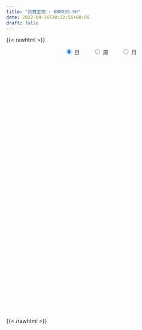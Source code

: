 ```yaml
---
title: "凯赛生物 - 688065.SH"
date: 2022-09-16T20:22:55+08:00
draft: false
---
```

{{< rawhtml >}}
    <div style="text-align: center">
        <label style="padding: 1rem;"><input style="margin-right: .5rem" type="radio" name="period" value="D" checked onclick="period_change(this)">日</label>
        <label style="padding: 1rem;"><input style="margin-right: .5rem" type="radio" name="period" value="W" onclick="period_change(this)">周</label>
        <label style="padding: 1rem;"><input style="margin-right: .5rem" type="radio" name="period" value="M" onclick="period_change(this)">月</label>
    </div>
    <div id="chart" style="height: 700px;"></div> 
    <script type="text/javascript">
        const D_v = [27863.45,26858.59,18685.13,12345.81,12963.32,33681.55,12717.16,14064.29,12553.64,29167.91,14497.85,13218.81,10108.51,12125.43,9809.88,25528.21,13294.7,7615.3,14607.15,8852.61,9513.19,5727.3,8588.76,7115.26,7009.27,8942.28,19563.42,8514.98,8249.59,10070.02,7805.94,6816.49,10303.07,9283.01,8970.79,13294.05,7996.06,5747.49,12664.61,10237.17,12843.5,12616.79,8337.66,7318.01,8531.57,7227.28,11457.72,25510.55,27954.61,18925.77,17264.86,10278.25,16100.14,7303.17,8577.66,6132.45,10985.33,5955.37,7151.25,6455.04,5433.35,5070.38,4342.84,7468.12,5813.19,4799.21,6063.82,6166.38,7860.85,4098.81,6532.72,4316.6,7176.11,4504.81,6085.9,5231.25,4008.68,5966.34,6607.42,9538.72,5130.5,7147.82,3822.35,3406.87,5909.23,11888.02,5754.52,8137.97,7997.79,4384.93,5735.52,4432.58,6755.08,7659.01,7476.81,5686.45,4797.56,4598.24,5875.26,6831.11,7622.0,3678.38,5592.5,5542.45,8083.95,4237.97,3591.02,4834.11,8403.7,5137.67,3396.05,4504.69,5098.67,15321.19,12582.96,33230.38,13554.21,13087.14,10782.37,10557.63,8282.38,12086.76,7240.82,5914.77,5944.92,7292.95,7733.26,6970.55,5791.75,7185.87,4315.77,4481.19,3920.48,3618.55,4246.96,4259.3,3333.57,3237.3,3169.48,2666.7,2734.74,3895.78,2208.6,2344.66,6746.47,3056.01,5694.88,11321.23,5041.18,5389.15,3444.0,2388.78,2511.25,4851.14,7927.35,6679.48,6342.29,4654.4,3886.85,6091.45,7395.41,6140.1,3626.37,4778.8,4131.66,4704.78,2313.89,3119.64,3194.57,2433.31,3739.3,2929.41,9522.52,5503.96,3303.63,3884.74,10952.96,28536.68,13063.82,18267.03,11830.39,18059.2,10564.48,12213.07,8720.74,8886.96,12711.66,8268.67,6039.2,6873.33,21390.09,10260.67,5147.36,5636.98,9487.49,6080.87,11449.53,25433.92,28802.19,12958.5,18070.68,13887.23,8674.3,9203.71,12144.61,27075.05,12822.83,12430.21,29143.5,24919.44,14529.3,13482.49,9319.85,12414.65,11616.36,6079.8,5588.63,8082.06,7473.23,15539.72,13165.07,11970.12,10435.94,12914.59,7186.61,10018.54,16226.24,19240.6,8699.9,9245.18,8625.2,11058.77,11068.33,26256.08,15558.01,9957.05,8873.71,12607.02,13934.26,10601.64,25205.69,13906.94,6860.83,5003.18,8978.45,8881.08,11583.78,7071.08,6030.96,11624.15,24251.3,7821.67,12914.47,8730.98,11537.47,9818.68,9711.8,12517.8,15465.93,14348.37,9348.65,6080.59,7973.12,9003.9,7018.56,12979.41,5772.77,4812.42,6060.9,5248.99,9517.53,4553.0,2684.13,9035.32,4443.41,8167.35,5762.42,3240.74,4942.54,5990.96,5890.17,14443.3,15424.2,9152.24,11013.18,7347.06,10155.98,4293.49,5834.99,6886.59,4730.21,7611.5,4239.84,6920.81,13481.63,7439.1,10547.02,15392.67,10125.71,9689.96,6676.49,5794.24,19920.41,11194.28,18564.95,10200.74,10347.53,9282.78,10807.17,8663.43,9012.4,10844.12,22268.46,20839.62,20591.6,12517.93,15524.53,7373.03,7819.07,7284.18,6291.03,7832.98,5129.27,6871.68,10749.52,8717.0,11388.35,15764.26,9138.37,10097.27,8314.51,10767.93,14951.6,10617.21,9592.16,7681.79,7816.36,13273.31,11974.43,7932.68,12982.12,11096.49,8477.34,5814.6,5886.72,7069.0,6579.43,6717.73,10525.1,6293.02,5151.74,7615.2,8482.46,7530.04,9564.17,6076.28,5515.35,4556.16,7614.45,6398.09,8356.31,7505.7,7430.34,8967.0,12757.45,12327.9,9964.32,11641.84,15377.14,12682.47,11279.84,8279.25,8558.97,10749.79,14124.5,20519.69,11330.22,11054.63,5541.93,6790.29,5240.43,7161.93,6516.45,3470.33,11562.93,8580.72,7332.53,9649.12,10045.77,8883.9,7997.75,24769.69,16740.82,9934.71,7255.73,18983.04,10127.59,6934.81,8181.89,7629.98,11241.42,14495.09,11343.17,13666.47,13983.52,9898.37,8857.81,13801.35,22810.99,19718.84,9264.22,8124.95,6705.16,6826.07,8271.46,6227.91,11483.45,7009.72,15522.57,21028.09,9806.44,11265.07,15084.59,17809.58,18870.89,24043.1,41570.79,23805.48,30030.0,29310.38,40308.94,23363.91,20255.52,22703.11,18796.21,24096.42,15891.89,20110.29,12274.25,10681.58,11932.16,15708.56,9955.35,20992.94,25851.37,20087.02,25065.33,24894.69,13464.73,14292.5,8224.16,12744.77,8381.41,15846.2,11543.18,11076.83,14969.08,16639.64,22170.23,20334.5,11825.61,18077.61,16641.97,23134.05,14719.04,7848.84,16921.85,22631.75,17467.36,14236.58,17179.19,10558.39,8991.98,16723.26,10767.87,26109.48,9281.88,12303.76,14272.83,16829.19,11393.33,6227.71,8082.23,14739.2,8121.53,6268.05,4776.93,13241.82,7236.47,7725.22,4852.76,14119.07,9078.55,13830.56,22723.26,16087.77,14629.09,38136.51,34734.63,24370.93]
const D_histogram = [0.0,-0.2393162393,-0.2288054155,-0.1874581272,-0.2676458856,0.0249750773,0.1880624587,0.1907833282,0.0145545586,-0.6660444527,-1.15204972,-1.184212365,-1.1240885729,-0.9939476604,-0.8608542356,-0.4380020726,-0.145711607,0.0044445319,-0.1357354558,-0.1668842406,-0.3172196073,-0.4328230699,-0.5202488085,-0.5293613508,-0.5215278446,-0.3012692203,0.1459346538,0.4531460947,0.5189058469,0.4025331901,0.3099272008,0.254872993,0.1663102125,0.1018517652,-0.0094456925,-0.2099772029,-0.3450435568,-0.3590968332,-0.4725212355,-0.5595200587,-0.6841085633,-0.7724748872,-0.5828560259,-0.4707584224,-0.2391071604,-0.1572715469,0.096679734,0.5438942614,0.9663055166,1.1324827793,1.40118105,1.4928583199,1.2496701522,1.0483638361,0.9172095214,0.7639723351,0.7410318856,0.6320702419,0.4670817474,0.2898773432,0.0964141328,-0.0060586091,-0.0607927517,-0.1540732353,-0.272654504,-0.3600510255,-0.3586817886,-0.4158019583,-0.5617996686,-0.6122568128,-0.5643289388,-0.4916993715,-0.2722568472,-0.1841906373,-0.1660727322,-0.2364025145,-0.2054197647,-0.2384512307,-0.3035869346,-0.5085447634,-0.591402329,-0.682021265,-0.67036811,-0.6473026005,-0.5013078753,-0.02886537,0.245687283,0.2708493771,0.1690325965,0.1387225119,0.1391879278,0.205826267,0.1255450526,0.2072650818,0.3493919857,0.4241310371,0.4874859549,0.4735410759,0.4458976147,0.3418160723,0.1670600845,0.0614479261,-0.0803074009,-0.2390170103,-0.4601154281,-0.5404766225,-0.5610052914,-0.5780533698,-0.7349366125,-0.7142960239,-0.6724620084,-0.5114291961,-0.3627329226,-0.1164180269,0.1975807355,0.9633937682,1.4263277827,1.6840297971,1.6068486748,1.2805859674,1.0625535061,0.7222544026,0.5761462925,0.4023843099,0.2724498518,0.1965977,0.0011800463,-0.2512794012,-0.3406132569,-0.2182210051,-0.2051669213,-0.1861939161,-0.2074772796,-0.223047838,-0.2120151097,-0.1090982419,-0.0781810352,-0.0785181226,-0.0988863434,-0.078824265,-0.0521622351,-0.0513602115,-0.0188284741,-0.0012568056,0.0966409929,0.1335961027,0.0982029436,0.3030834387,0.40845378,0.3084286481,0.1901434461,0.124892767,0.092189932,0.1662691653,0.3145021929,0.3258655488,0.2647813095,0.220237395,0.1808737926,0.1859753182,0.1091272137,0.0548938805,-0.0341393732,-0.1549175247,-0.2952900509,-0.393963648,-0.4617069617,-0.4818476974,-0.4163911827,-0.368051169,-0.275336926,-0.2011621192,0.0864298878,0.1983151918,0.2633149789,0.2266353876,0.4090672863,0.9200021109,1.0954994462,1.3860116015,1.4053927809,1.6360738389,1.6215257879,1.5071374506,1.2855074395,1.0583173658,1.0183820774,0.8658432461,0.6391769517,0.3956197068,-0.1255416736,-0.3891278605,-0.6514267804,-0.7528178933,-0.5867800365,-0.4474752259,-0.173579243,0.4164114273,0.9939572933,1.107412371,1.1295583982,0.9694846967,0.8283780267,0.6976485853,0.6354840816,0.9671877429,1.0066916855,1.060349007,1.3263315975,1.2266059665,1.0124126947,0.6990181269,0.3038200276,-0.0026492626,-0.3969775487,-0.6180287882,-0.8444739989,-0.727376482,-0.8397755264,-1.4175115528,-1.8060332883,-2.2352707772,-2.5488366972,-2.4830281801,-2.2212597713,-2.0412473588,-1.3275869398,-0.3336151837,0.2550184126,0.3807424135,0.5349734613,0.7003205211,0.7360119695,1.4865245951,1.9831056168,2.1489386951,1.7926548868,1.8014530818,1.7683908536,1.2983609309,1.644436333,1.7449614075,1.6102195231,1.3148176504,1.1545677518,0.7050824635,0.3611090773,-0.189255074,-0.3770205467,-0.3414919728,0.7480541456,1.3602605714,2.1524569143,2.5279336092,2.0902779946,1.2664444108,0.6110046423,-0.2288398914,-1.2967096017,-1.9763154047,-2.2582008125,-2.6429359665,-2.6000741647,-2.5050564301,-2.3734289404,-1.5655765405,-0.9036231225,-0.3810737514,-0.1855754907,-0.4308064376,-0.8656884702,-1.1074903282,-1.2717856766,-0.788229472,-0.5469396748,-0.2129911599,-0.2253598584,-0.1543266053,-0.0146070878,0.1953341524,0.2808468823,-0.5795674078,-0.4446103803,-0.7595047235,-0.9705291006,-1.271654149,-1.1364034807,-1.1622719916,-1.2621474005,-1.0461085419,-1.1170813338,-1.283185176,-1.3268900788,-1.545109372,-1.731390897,-1.7594986279,-1.8878370829,-1.5733808427,-0.8953703497,-0.2769870965,0.1165224959,0.3047956215,0.9901283348,1.47083109,2.1693338841,2.6692272481,2.6102958419,2.1982437855,1.881395774,1.5427294624,1.4541521838,1.3366691712,0.8474399782,1.4297427095,2.3569538709,2.8260613461,2.9419060361,2.7929220086,2.1832788661,1.5295041151,1.0192532908,0.5819041087,0.2080194934,-0.3124541076,-0.3696767095,-0.3937145334,0.143187582,0.0248795484,0.029177587,-0.4943223517,-1.1381861031,-1.8422048315,-2.531335772,-2.9707675921,-3.0968889676,-3.2771686272,-3.217288577,-2.9726929311,-2.9297980671,-2.9259334,-2.8494448197,-2.204838214,-1.7498353844,-1.5011830234,-1.2715031985,-1.2249540405,-0.9558786376,-0.8738759145,-1.16415165,-1.1114896817,-1.1236296898,-1.3946362359,-1.5686410981,-1.5906545848,-1.050583529,-0.5051285451,-0.2581573352,-0.0166225204,-0.0017171914,0.3043238323,0.1908983002,0.3165715399,0.2752820586,0.00515982,-0.3348914364,-0.8310097231,-1.2106988431,-1.5713302547,-2.1955588801,-2.6135115317,-2.7843250031,-2.5577451767,-2.4321122083,-2.4850270052,-2.184479849,-1.2053824198,-0.6096297959,-0.1614612221,0.2221329248,0.7207748992,0.9452940525,1.091287826,1.1211251914,1.1716796012,1.6893855918,1.5614165088,1.5800940972,1.5514512435,1.4560145729,1.3561351198,1.0526757855,0.5502476115,0.0113731001,-0.2917407324,-0.5351906433,-0.638555957,-0.5432221884,-0.4470843327,-0.4852894113,-0.4673812152,-0.7160333764,-1.0373215835,-0.6140125536,-0.2700148741,0.3776351059,0.6862099818,0.8015333801,1.1573624698,1.8953628043,2.3161613651,2.4093359577,2.3805984299,2.261318524,2.16935022,1.8850551041,1.6918457074,1.4771218792,1.3569964727,0.9573051491,0.4471066301,0.0056898334,-0.238662872,-0.4023058333,-0.35015102,-0.012788279,0.5609861438,1.4723911411,1.6699812142,1.5100244904,1.3115118944,1.3381193279,1.4898958048,1.2977879106,1.1493324189,1.1182776214,1.2492311968,1.0757087361,1.0791991481,0.7583113524,0.5006442993,0.4730203281,0.4514685586,0.433185342,0.3907566684,0.6223453216,1.017229429,1.4939977209,1.2527682518,1.1252393531,0.818463918,0.3867530381,-0.048546788,-0.3546762834,-0.875056501,-1.2222062846,-1.5214813774,-1.6024764735,-1.4704747314,-2.87481814,-3.7305124315,-4.0709019063,-3.9175963738,-3.4150311351,-3.0088705691,-2.6871410172,-2.3269639839,-2.0296565812,-1.6104063,-1.2651345,-0.7631907894,-0.1767724101,0.2841979546,0.5370663924,0.6092828181,0.6786056508,0.4786435401,0.3700936814,0.4462160106,0.3937635752,0.4112703014,0.2856997501,0.2691119261,0.1609062286,-0.0421760282,-0.1835784806,-0.2593449649,-0.2192097616,-0.3020396544,-0.3311904,-0.2918661075,-0.2039992671,-0.1664292641,-0.1070913091,-0.0567596102,-0.1460463499,-0.1487129852,-0.0206660609,0.5119434064,0.9435676614,0.9654782779]
const D_fast = [0.0,-0.2991452991,-0.3458358293,-0.3513530727,-0.4984523026,-0.1995875703,0.0105154258,0.0609321273,-0.1116580026,-0.9587681271,-1.7327858244,-2.0610015607,-2.2818999118,-2.4002459144,-2.4823660485,-2.1690144037,-1.9131518398,-1.7618845679,-1.9359984196,-2.0088682644,-2.238508533,-2.4623177631,-2.6798057038,-2.8212585838,-2.9438070387,-2.7988657195,-2.315178182,-1.8946802174,-1.6991940034,-1.7149333628,-1.7300575519,-1.7213935114,-1.7683787389,-1.8073742448,-1.9210331256,-2.1740589367,-2.3953861798,-2.4992136645,-2.7307683757,-2.9576472135,-3.253262859,-3.5347479047,-3.4908430499,-3.496435052,-3.3245605801,-3.2820428533,-3.0039216389,-2.4207335462,-1.7567459118,-1.3074479542,-0.6884544211,-0.2235625712,-0.1543332008,-0.0935485579,0.0045995077,0.0423554052,0.2046729271,0.2537288439,0.2055107862,0.1007757178,-0.0685839593,-0.1725713536,-0.242503684,-0.3743024765,-0.5610473711,-0.738456649,-0.8267578593,-0.9878285186,-1.274276146,-1.4777974935,-1.5709518541,-1.6212471297,-1.4698688172,-1.4278502667,-1.4512505446,-1.5806809555,-1.6010531469,-1.6936974206,-1.8347298581,-2.1668238778,-2.3975320256,-2.6586562779,-2.8145951504,-2.953355291,-2.9326875346,-2.4674613718,-2.1314868981,-2.0386124597,-2.0981710911,-2.0938005477,-2.05853815,-1.940443244,-1.9893381952,-1.8558018955,-1.6263269953,-1.4455551846,-1.2603287781,-1.155888388,-1.0720574456,-1.0906849699,-1.2236759366,-1.3139261135,-1.4757582907,-1.6942221527,-2.0303494274,-2.2458297774,-2.4066097693,-2.56817119,-2.9087885859,-3.0667220033,-3.1930034899,-3.1598279766,-3.1018149337,-2.8846045447,-2.5212105984,-1.5145491237,-0.6950331635,-0.0163236999,0.3082073465,0.302091131,0.3496970462,0.1899615433,0.1878900063,0.1147241013,0.0529021061,0.0261993793,-0.1689232628,-0.4842025606,-0.6586897305,-0.59085273,-0.6290903765,-0.6566658503,-0.7298185337,-0.8011510517,-0.8431221008,-0.7674797934,-0.7561078455,-0.7760744636,-0.8211642702,-0.8208082581,-0.8071867869,-0.8192248162,-0.7914001974,-0.7741427303,-0.6520846836,-0.581730548,-0.5925729712,-0.3119216165,-0.1044378301,-0.1273558,-0.1981051405,-0.2321326279,-0.2417879798,-0.1261414552,0.1007171206,0.1935468637,0.1986579518,0.209173386,0.2150282318,0.266623587,0.2170572859,0.1765474228,0.0789793259,-0.0805282068,-0.2947232457,-0.4918877549,-0.6750578091,-0.815660469,-0.85430175,-0.8979745285,-0.8740945171,-0.8502102401,-0.5410107611,-0.3795466592,-0.2487181274,-0.2287388717,0.0559598485,0.7968952009,1.2462673977,1.8832824534,2.254011828,2.8937113457,3.2845447417,3.5469407671,3.6466876159,3.6840768836,3.8987371146,3.9626590948,3.8957870383,3.7511347202,3.1985879214,2.8377197694,2.4125641543,2.1229685681,2.1423114158,2.1697474199,2.4002485921,3.0943421191,3.9203773085,4.310685479,4.6152211056,4.6975185783,4.763506415,4.8071891199,4.9038956367,5.4773962337,5.7685730976,6.0873176709,6.6848831607,6.8918090213,6.9307189233,6.7920788872,6.4728357947,6.165704189,5.6721315157,5.2965730791,4.8590093687,4.7942627651,4.4719198391,3.5398059245,2.699775867,1.7117206838,0.7609455895,0.2059970615,-0.0875494724,-0.4178488997,-0.0360852156,0.8744827445,1.5268709441,1.7477805483,2.0357549614,2.3761821515,2.5958765922,3.7180203667,4.7103777926,5.4134455446,5.5053254581,5.9644869235,6.3735224087,6.2280827187,6.9852672041,7.5220326304,7.7898456268,7.8231481667,7.951540206,7.6783255336,7.4246294167,6.826951497,6.5449308875,6.4950864683,7.7716461231,8.7239176918,10.0542282633,11.0616883605,11.1466022445,10.6393797633,10.1366911555,9.2396366489,7.8475895381,6.673904884,5.827469273,4.7820001274,4.174843388,3.6435970151,3.1818672697,3.5983255345,4.0343731718,4.4616541051,4.6107584931,4.2578259369,3.6065217867,3.0878473467,2.6056055791,2.8921044157,2.9966592942,3.2773600191,3.2086513561,3.2411029579,3.3771707033,3.6359454817,3.7916699321,2.7863637901,2.8101682226,2.3053976984,1.8517410462,1.2327024606,1.0838522586,0.7674157499,0.3520034909,0.306515214,-0.0437279113,-0.5306280476,-0.90605547,-1.5105521062,-2.1296813555,-2.5976637434,-3.1979614691,-3.2768504396,-2.8226825341,-2.273546055,-1.8509058385,-1.5864338075,-0.6535690105,0.1948415172,1.4356777823,2.6028779583,3.1965205126,3.3340294026,3.4875303346,3.5345463886,3.8095071558,4.0261914361,3.7488222376,4.6885606463,6.2050102754,7.3806330871,8.2319542861,8.7812007608,8.7173773348,8.4459786126,8.190541111,7.8986679561,7.5767882142,6.9782010863,6.828559307,6.7060928497,7.2787918606,7.166703714,7.1782961495,6.5312156229,5.6028053456,4.4382354094,3.1162705259,1.9341468077,1.0338031903,0.0342313739,-0.7102107201,-1.208788307,-1.8983429598,-2.6259616427,-3.2618342673,-3.1684372151,-3.1508932316,-3.2775366265,-3.3657326011,-3.6254219533,-3.5953162098,-3.7317824654,-4.3130961133,-4.5383065655,-4.831353996,-5.4510196011,-6.0171847379,-6.4368618708,-6.1594366972,-5.7402638496,-5.5578319735,-5.3204527888,-5.3059767577,-4.9238547759,-4.9895557329,-4.7847396083,-4.7572085749,-5.0260408584,-5.4498149739,-6.1536856915,-6.8360495222,-7.5895134975,-8.7626318429,-9.8339623774,-10.7008570996,-11.1137135674,-11.596108651,-12.2702801992,-12.5158530053,-11.838101181,-11.3947560061,-10.9869527379,-10.5478253598,-9.8689896606,-9.4081469942,-8.9893312641,-8.6792126008,-8.3357382908,-7.3956859022,-7.1333008581,-6.7195997453,-6.3603797881,-6.0918128155,-5.8526584887,-5.8929488766,-6.2578151477,-6.7938463841,-7.1698953997,-7.5471429715,-7.8101472744,-7.8506190529,-7.8662522804,-8.0257797118,-8.1247168195,-8.5523773248,-9.1329959277,-8.8631900363,-8.5866960753,-7.8446373188,-7.3645099474,-7.0488032041,-6.4036334969,-5.1917924614,-4.1919535594,-3.4964449773,-2.9300328976,-2.4839831725,-2.0336139216,-1.8466452615,-1.6168932313,-1.4623365897,-1.243212878,-1.4035779144,-1.8019997758,-2.2419941142,-2.5460125375,-2.8102319571,-2.8456148989,-2.5114492276,-1.7974282689,-0.5179254862,0.0971598903,0.3147092892,0.4440746668,0.8052119322,1.3294623603,1.4618014437,1.6006790568,1.8491936646,2.2924550393,2.3878597625,2.6611499615,2.5298400039,2.3973340257,2.4879651365,2.5792805066,2.6692936256,2.7245541191,3.1117291027,3.7609205673,4.6111882895,4.6831508834,4.8369318229,4.7347723673,4.3997497469,3.9523132238,3.5575146576,2.8183703148,2.16566896,1.4860235229,1.0044093084,0.7687923676,-1.354255576,-3.1425779753,-4.5006929267,-5.3267864877,-5.6779790328,-6.024036109,-6.3740918114,-6.5956557741,-6.8057625167,-6.7891138106,-6.7601256355,-6.4489796222,-5.9067543455,-5.3747344922,-4.9875994562,-4.763062326,-4.5240880807,-4.6043893063,-4.6204157446,-4.4327394128,-4.3867509544,-4.2664266528,-4.3205722666,-4.2698821091,-4.3378612495,-4.5514875133,-4.7387845859,-4.8793873113,-4.8940545485,-5.0523943549,-5.1643427005,-5.1979849349,-5.1611179112,-5.1651552242,-5.1325900965,-5.0964483002,-5.2222466273,-5.2620915089,-5.1392110998,-4.478615781,-3.8110996106,-3.5478194246]
const D_slow = [0.0,-0.0598290598,-0.1170304137,-0.1638949455,-0.2308064169,-0.2245626476,-0.1775470329,-0.1298512009,-0.1262125612,-0.2927236744,-0.5807361044,-0.8767891957,-1.1578113389,-1.406298254,-1.6215118129,-1.731012331,-1.7674402328,-1.7663290998,-1.8002629638,-1.8419840239,-1.9212889257,-2.0294946932,-2.1595568953,-2.291897233,-2.4222791942,-2.4975964992,-2.4611128358,-2.3478263121,-2.2180998504,-2.1174665529,-2.0399847527,-1.9762665044,-1.9346889513,-1.90922601,-1.9115874331,-1.9640817338,-2.050342623,-2.1401168313,-2.2582471402,-2.3981271549,-2.5691542957,-2.7622730175,-2.907987024,-3.0256766296,-3.0854534197,-3.1247713064,-3.1006013729,-2.9646278076,-2.7230514284,-2.4399307336,-2.0896354711,-1.7164208911,-1.404003353,-1.141912394,-0.9126100137,-0.7216169299,-0.5363589585,-0.378341398,-0.2615709612,-0.1891016254,-0.1649980922,-0.1665127444,-0.1817109324,-0.2202292412,-0.2883928672,-0.3784056235,-0.4680760707,-0.5720265603,-0.7124764774,-0.8655406806,-1.0066229153,-1.1295477582,-1.19761197,-1.2436596293,-1.2851778124,-1.344278441,-1.3956333822,-1.4552461899,-1.5311429235,-1.6582791144,-1.8061296966,-1.9766350129,-2.1442270404,-2.3060526905,-2.4313796593,-2.4385960018,-2.3771741811,-2.3094618368,-2.2672036877,-2.2325230597,-2.1977260777,-2.146269511,-2.1148832478,-2.0630669774,-1.975718981,-1.8696862217,-1.747814733,-1.629429464,-1.5179550603,-1.4325010422,-1.3907360211,-1.3753740396,-1.3954508898,-1.4552051424,-1.5702339994,-1.705353155,-1.8456044779,-1.9901178203,-2.1738519734,-2.3524259794,-2.5205414815,-2.6483987805,-2.7390820112,-2.7681865179,-2.718791334,-2.4779428919,-2.1213609462,-1.700353497,-1.2986413283,-0.9784948364,-0.7128564599,-0.5322928593,-0.3882562861,-0.2876602087,-0.2195477457,-0.1703983207,-0.1701033091,-0.2329231594,-0.3180764736,-0.3726317249,-0.4239234552,-0.4704719342,-0.5223412541,-0.5781032137,-0.6311069911,-0.6583815515,-0.6779268103,-0.697556341,-0.7222779268,-0.7419839931,-0.7550245518,-0.7678646047,-0.7725717232,-0.7728859247,-0.7487256764,-0.7153266508,-0.6907759149,-0.6150050552,-0.5128916102,-0.4357844481,-0.3882485866,-0.3570253949,-0.3339779119,-0.2924106205,-0.2137850723,-0.1323186851,-0.0661233577,-0.011064009,0.0341544392,0.0806482687,0.1079300722,0.1216535423,0.113118699,0.0743893178,0.0005668051,-0.0979241069,-0.2133508473,-0.3338127717,-0.4379105673,-0.5299233596,-0.5987575911,-0.6490481209,-0.6274406489,-0.577861851,-0.5120331063,-0.4553742594,-0.3531074378,-0.12310691,0.1507679515,0.4972708519,0.8486190471,1.2576375068,1.6630189538,2.0398033165,2.3611801764,2.6257595178,2.8803550372,3.0968158487,3.2566100866,3.3555150133,3.3241295949,3.2268476298,3.0639909347,2.8757864614,2.7290914523,2.6172226458,2.5738278351,2.6779306919,2.9264200152,3.2032731079,3.4856627075,3.7280338817,3.9351283883,4.1095405346,4.2684115551,4.5102084908,4.7618814122,5.0269686639,5.3585515633,5.6652030549,5.9183062286,6.0930607603,6.1690157672,6.1683534515,6.0691090644,5.9146018673,5.7034833676,5.5216392471,5.3116953655,4.9573174773,4.5058091552,3.946991461,3.3097822867,2.6890252416,2.1337102988,1.6233984591,1.2915017242,1.2080979282,1.2718525314,1.3670381348,1.5007815001,1.6758616304,1.8598646228,2.2314957715,2.7272721758,3.2645068495,3.7126705712,4.1630338417,4.6051315551,4.9297217878,5.3408308711,5.7770712229,6.1796261037,6.5083305163,6.7969724543,6.9732430701,7.0635203394,7.0162065709,6.9219514343,6.8365784411,7.0235919775,7.3636571203,7.9017713489,8.5337547512,9.0563242499,9.3729353526,9.5256865131,9.4684765403,9.1442991399,8.6502202887,8.0856700856,7.4249360939,6.7749175527,6.1486534452,5.5552962101,5.163902075,4.9379962944,4.8427278565,4.7963339838,4.6886323744,4.4722102569,4.1953376748,3.8773912557,3.6803338877,3.543598969,3.490351179,3.4340112144,3.3954295631,3.3917777912,3.4406113293,3.5108230498,3.3659311979,3.2547786028,3.0649024219,2.8222701468,2.5043566096,2.2202557394,1.9296877415,1.6141508914,1.3526237559,1.0733534225,0.7525571284,0.4208346088,0.0345572658,-0.3982904585,-0.8381651155,-1.3101243862,-1.7034695969,-1.9273121843,-1.9965589585,-1.9674283345,-1.8912294291,-1.6436973454,-1.2759895729,-0.7336561018,-0.0663492898,0.5862246707,1.135785617,1.6061345605,1.9918169262,2.3553549721,2.6895222649,2.9013822594,3.2588179368,3.8480564045,4.554571741,5.2900482501,5.9882787522,6.5340984687,6.9164744975,7.1712878202,7.3167638474,7.3687687207,7.2906551938,7.1982360165,7.0998073831,7.1356042786,7.1418241657,7.1491185625,7.0255379745,6.7409914488,6.2804402409,5.6476062979,4.9049143998,4.1306921579,3.3114000011,2.5070778569,1.7639046241,1.0314551073,0.2999717573,-0.4123894476,-0.9635990011,-1.4010578472,-1.7763536031,-2.0942294027,-2.4004679128,-2.6394375722,-2.8579065509,-3.1489444634,-3.4268168838,-3.7077243062,-4.0563833652,-4.4485436397,-4.8462072859,-5.1088531682,-5.2351353045,-5.2996746383,-5.3038302684,-5.3042595662,-5.2281786082,-5.1804540331,-5.1013111481,-5.0324906335,-5.0312006785,-5.1149235376,-5.3226759684,-5.6253506791,-6.0181832428,-6.5670729628,-7.2204508457,-7.9165320965,-8.5559683907,-9.1639964428,-9.785253194,-10.3313731563,-10.6327187613,-10.7851262102,-10.8254915157,-10.7699582846,-10.5897645598,-10.3534410466,-10.0806190901,-9.8003377923,-9.507417892,-9.085071494,-8.6947173668,-8.2996938425,-7.9118310317,-7.5478273884,-7.2087936085,-6.9456246621,-6.8080627592,-6.8052194842,-6.8781546673,-7.0119523281,-7.1715913174,-7.3073968645,-7.4191679477,-7.5404903005,-7.6573356043,-7.8363439484,-8.0956743443,-8.2491774827,-8.3166812012,-8.2222724247,-8.0507199293,-7.8503365842,-7.5609959668,-7.0871552657,-6.5081149244,-5.905780935,-5.3106313275,-4.7453016965,-4.2029641415,-3.7317003655,-3.3087389387,-2.9394584689,-2.6002093507,-2.3608830634,-2.2491064059,-2.2476839476,-2.3073496655,-2.4079261239,-2.4954638789,-2.4986609486,-2.3584144127,-1.9903166274,-1.5728213238,-1.1953152012,-0.8674372276,-0.5329073957,-0.1604334445,0.1640135332,0.4513466379,0.7309160432,1.0432238424,1.3121510265,1.5819508135,1.7715286516,1.8966897264,2.0149448084,2.1278119481,2.2361082836,2.3337974507,2.4893837811,2.7436911383,3.1171905685,3.4303826315,3.7116924698,3.9163084493,4.0129967088,4.0008600118,3.912190941,3.6934268157,3.3878752446,3.0075049002,2.6068857819,2.239267099,1.520562564,0.5879344562,-0.4297910204,-1.4091901139,-2.2629478976,-3.0151655399,-3.6869507942,-4.2686917902,-4.7761059355,-5.1787075105,-5.4949911355,-5.6857888329,-5.7299819354,-5.6589324467,-5.5246658486,-5.3723451441,-5.2026937314,-5.0830328464,-4.990509426,-4.8789554234,-4.7805145296,-4.6776969543,-4.6062720167,-4.5389940352,-4.4987674781,-4.5093114851,-4.5552061053,-4.6200423465,-4.6748447869,-4.7503547005,-4.8331523005,-4.9061188274,-4.9571186441,-4.9987259602,-5.0254987874,-5.03968869,-5.0762002774,-5.1133785237,-5.118545039,-4.9905591874,-4.754667272,-4.5132977025]
const D_data = [['2020-08-27', 114.67, 111.65, 108.0, 115.39],['2020-08-28', 111.01, 107.9, 107.46, 111.6],['2020-08-31', 108.15, 110.21, 108.15, 112.81],['2020-09-01', 111.1, 110.55, 108.38, 111.2],['2020-09-02', 110.55, 108.71, 108.5, 111.41],['2020-09-03', 109.5, 113.83, 109.38, 118.58],['2020-09-04', 112.52, 113.5, 111.5, 113.83],['2020-09-07', 114.73, 112.07, 111.8, 116.0],['2020-09-08', 112.71, 109.42, 108.8, 113.17],['2020-09-09', 108.7, 100.48, 100.4, 108.7],['2020-09-10', 101.59, 98.96, 98.66, 102.95],['2020-09-11', 98.0, 102.2, 97.65, 103.01],['2020-09-14', 103.79, 102.36, 102.1, 104.86],['2020-09-15', 102.0, 102.72, 101.21, 104.41],['2020-09-16', 103.22, 102.51, 101.7, 103.8],['2020-09-17', 102.0, 106.89, 101.75, 108.09],['2020-09-18', 106.12, 106.71, 105.43, 108.2],['2020-09-21', 106.0, 105.82, 105.8, 106.67],['2020-09-22', 105.4, 101.9, 101.73, 105.4],['2020-09-23', 102.55, 102.42, 101.75, 103.3],['2020-09-24', 101.6, 99.97, 99.88, 101.9],['2020-09-25', 100.35, 99.1, 99.01, 100.75],['2020-09-28', 99.11, 98.22, 98.12, 101.89],['2020-09-29', 98.72, 98.2, 98.11, 99.38],['2020-09-30', 98.2, 97.65, 97.6, 98.85],['2020-10-09', 98.8, 100.25, 98.66, 100.43],['2020-10-12', 102.55, 104.49, 102.55, 105.56],['2020-10-13', 104.02, 104.68, 103.2, 105.24],['2020-10-14', 104.61, 102.73, 102.56, 104.61],['2020-10-15', 102.95, 100.37, 100.05, 103.28],['2020-10-16', 100.77, 100.09, 99.48, 101.1],['2020-10-19', 100.81, 100.1, 99.74, 101.48],['2020-10-20', 100.15, 99.18, 97.81, 100.15],['2020-10-21', 99.3, 98.9, 98.71, 100.98],['2020-10-22', 98.92, 97.6, 97.0, 98.92],['2020-10-23', 97.61, 95.27, 95.03, 98.2],['2020-10-26', 95.0, 94.67, 94.0, 95.82],['2020-10-27', 94.88, 95.2, 94.68, 95.55],['2020-10-28', 95.31, 92.96, 92.09, 95.55],['2020-10-29', 91.99, 92.0, 90.88, 92.64],['2020-10-30', 92.41, 90.1, 90.1, 92.65],['2020-11-02', 90.07, 89.01, 88.79, 90.47],['2020-11-03', 89.71, 91.82, 89.38, 92.42],['2020-11-04', 92.09, 90.82, 90.62, 92.5],['2020-11-05', 91.92, 92.53, 91.11, 92.88],['2020-11-06', 92.61, 90.9, 90.68, 92.87],['2020-11-09', 91.33, 93.5, 91.31, 94.1],['2020-11-10', 93.6, 97.65, 92.92, 99.8],['2020-11-11', 96.97, 99.9, 96.2, 102.88],['2020-11-12', 101.1, 98.76, 98.44, 102.88],['2020-11-13', 98.43, 101.92, 97.74, 102.82],['2020-11-16', 102.32, 101.57, 100.26, 103.28],['2020-11-17', 101.87, 97.84, 96.98, 102.35],['2020-11-18', 98.0, 97.9, 96.96, 98.56],['2020-11-19', 97.7, 98.52, 96.5, 99.59],['2020-11-20', 98.26, 98.03, 97.01, 98.37],['2020-11-23', 98.05, 99.7, 97.18, 101.0],['2020-11-24', 99.02, 98.75, 98.52, 100.01],['2020-11-25', 99.54, 97.7, 97.17, 99.63],['2020-11-26', 97.68, 96.89, 96.38, 98.39],['2020-11-27', 96.92, 95.81, 95.68, 97.49],['2020-11-30', 95.71, 96.16, 95.5, 96.74],['2020-12-01', 96.0, 96.28, 95.85, 96.5],['2020-12-02', 96.0, 95.28, 95.18, 96.35],['2020-12-03', 95.05, 94.18, 94.11, 95.34],['2020-12-04', 94.2, 93.71, 93.41, 94.21],['2020-12-07', 93.72, 94.24, 93.72, 95.47],['2020-12-08', 94.48, 92.97, 92.75, 94.77],['2020-12-09', 92.97, 90.82, 90.31, 93.03],['2020-12-10', 91.12, 90.9, 90.5, 91.7],['2020-12-11', 91.17, 91.52, 90.81, 92.23],['2020-12-14', 91.77, 91.58, 89.92, 91.8],['2020-12-15', 91.58, 93.74, 91.58, 94.14],['2020-12-16', 93.74, 92.57, 92.21, 93.88],['2020-12-17', 92.98, 91.66, 90.0, 92.99],['2020-12-18', 91.51, 90.06, 89.98, 92.18],['2020-12-21', 90.06, 90.85, 89.8, 91.0],['2020-12-22', 90.83, 89.66, 89.27, 90.85],['2020-12-23', 89.66, 88.56, 88.48, 90.12],['2020-12-24', 88.56, 85.52, 85.06, 88.92],['2020-12-25', 85.39, 85.58, 84.79, 87.29],['2020-12-28', 86.86, 84.23, 83.16, 86.86],['2020-12-29', 84.25, 84.46, 83.4, 84.58],['2020-12-30', 84.5, 83.85, 83.66, 84.5],['2020-12-31', 83.6, 85.05, 83.53, 86.25],['2021-01-04', 85.26, 90.26, 85.26, 91.49],['2021-01-05', 90.9, 89.55, 89.0, 90.9],['2021-01-06', 89.17, 87.11, 86.58, 89.9],['2021-01-07', 87.11, 85.16, 84.0, 87.8],['2021-01-08', 85.6, 85.5, 83.6, 86.45],['2021-01-11', 85.35, 85.6, 85.05, 87.77],['2021-01-12', 85.6, 86.44, 85.1, 87.38],['2021-01-13', 86.5, 84.39, 84.02, 86.6],['2021-01-14', 84.53, 86.26, 83.68, 87.67],['2021-01-15', 86.38, 87.56, 85.5, 88.5],['2021-01-18', 87.84, 87.34, 86.9, 88.9],['2021-01-19', 87.64, 87.68, 86.89, 88.69],['2021-01-20', 87.13, 86.99, 86.45, 87.99],['2021-01-21', 86.99, 86.85, 86.0, 87.65],['2021-01-22', 86.25, 85.64, 85.4, 86.94],['2021-01-25', 85.27, 84.0, 83.77, 85.27],['2021-01-26', 84.36, 84.0, 83.51, 84.85],['2021-01-27', 84.05, 82.67, 82.31, 84.05],['2021-01-28', 82.03, 81.31, 81.26, 82.81],['2021-01-29', 81.31, 79.0, 78.91, 82.12],['2021-02-01', 78.5, 79.31, 78.5, 79.99],['2021-02-02', 79.4, 79.09, 78.99, 80.5],['2021-02-03', 79.1, 78.3, 78.21, 79.62],['2021-02-04', 77.99, 75.25, 74.51, 78.41],['2021-02-05', 75.5, 76.2, 75.5, 77.59],['2021-02-08', 75.51, 75.73, 75.04, 76.73],['2021-02-09', 75.7, 76.93, 75.2, 77.75],['2021-02-10', 76.93, 76.88, 76.61, 77.86],['2021-02-18', 77.56, 78.59, 76.11, 79.86],['2021-02-19', 78.34, 80.6, 78.0, 81.44],['2021-02-22', 81.75, 89.29, 81.75, 90.35],['2021-02-23', 88.88, 89.46, 87.48, 89.76],['2021-02-24', 88.57, 89.82, 87.59, 91.46],['2021-02-25', 90.03, 87.22, 87.08, 91.36],['2021-02-26', 86.0, 84.0, 83.83, 86.95],['2021-03-01', 84.17, 84.7, 84.02, 86.41],['2021-03-02', 84.0, 82.28, 81.81, 85.58],['2021-03-03', 82.02, 83.85, 81.7, 84.57],['2021-03-04', 84.29, 82.98, 82.58, 84.29],['2021-03-05', 82.8, 82.94, 82.51, 83.6],['2021-03-08', 83.3, 83.22, 82.82, 85.36],['2021-03-09', 83.01, 81.04, 80.4, 83.5],['2021-03-10', 81.05, 78.98, 78.8, 82.0],['2021-03-11', 78.96, 79.82, 78.43, 80.98],['2021-03-12', 80.2, 82.29, 79.57, 83.33],['2021-03-15', 82.3, 81.06, 80.33, 82.3],['2021-03-16', 81.06, 81.0, 80.68, 81.69],['2021-03-17', 81.28, 80.26, 79.81, 81.28],['2021-03-18', 80.5, 79.98, 79.81, 80.77],['2021-03-19', 79.88, 80.04, 78.9, 80.99],['2021-03-22', 80.56, 81.28, 80.18, 81.99],['2021-03-23', 81.35, 80.57, 80.28, 81.47],['2021-03-24', 80.58, 80.1, 80.0, 80.98],['2021-03-25', 80.29, 79.62, 79.52, 80.29],['2021-03-26', 79.84, 79.95, 79.1, 80.17],['2021-03-29', 80.04, 80.0, 79.75, 80.31],['2021-03-30', 79.5, 79.6, 79.5, 80.88],['2021-03-31', 79.41, 79.95, 79.41, 80.17],['2021-04-01', 80.16, 79.78, 79.55, 80.16],['2021-04-02', 80.01, 81.03, 79.63, 81.45],['2021-04-06', 81.38, 80.62, 80.55, 81.62],['2021-04-07', 80.98, 79.71, 79.26, 80.98],['2021-04-08', 80.0, 83.25, 80.0, 84.18],['2021-04-09', 83.66, 83.05, 82.32, 83.66],['2021-04-12', 82.85, 80.71, 80.38, 83.46],['2021-04-13', 81.0, 80.03, 79.81, 81.45],['2021-04-14', 80.52, 80.27, 79.6, 80.52],['2021-04-15', 80.24, 80.45, 79.5, 80.45],['2021-04-16', 80.08, 81.96, 80.01, 82.5],['2021-04-19', 80.84, 83.65, 80.84, 83.75],['2021-04-20', 83.22, 82.6, 82.3, 84.5],['2021-04-21', 82.7, 81.78, 81.5, 83.29],['2021-04-22', 81.57, 81.89, 81.57, 82.59],['2021-04-23', 81.89, 81.89, 81.49, 82.2],['2021-04-26', 82.18, 82.51, 81.63, 83.18],['2021-04-27', 83.5, 81.42, 80.98, 83.5],['2021-04-28', 81.45, 81.43, 80.5, 81.57],['2021-04-29', 81.8, 80.63, 80.63, 81.8],['2021-04-30', 80.41, 79.6, 79.5, 80.63],['2021-05-06', 79.96, 78.47, 78.47, 80.46],['2021-05-07', 78.08, 78.06, 77.96, 79.5],['2021-05-10', 78.66, 77.63, 77.31, 78.68],['2021-05-11', 77.15, 77.57, 77.1, 77.99],['2021-05-12', 77.27, 78.35, 77.22, 78.66],['2021-05-13', 78.0, 78.06, 77.76, 78.5],['2021-05-14', 78.11, 78.66, 78.11, 78.88],['2021-05-17', 78.61, 78.6, 78.21, 78.8],['2021-05-18', 78.66, 82.12, 78.11, 82.98],['2021-05-19', 82.12, 81.03, 81.02, 82.95],['2021-05-20', 81.54, 81.03, 80.3, 81.54],['2021-05-21', 81.05, 79.96, 79.82, 81.5],['2021-05-24', 80.22, 83.3, 79.91, 83.88],['2021-05-25', 83.3, 89.8, 83.3, 91.0],['2021-05-26', 90.0, 88.27, 87.92, 90.59],['2021-05-27', 87.85, 92.02, 87.8, 93.47],['2021-05-28', 92.44, 90.68, 89.92, 93.29],['2021-05-31', 91.6, 95.38, 91.6, 95.62],['2021-06-01', 95.4, 94.41, 94.06, 95.5],['2021-06-02', 94.8, 94.33, 93.18, 95.15],['2021-06-03', 94.33, 93.51, 92.5, 94.84],['2021-06-04', 93.3, 93.52, 92.6, 94.37],['2021-06-07', 93.19, 96.37, 92.8, 96.5],['2021-06-08', 96.36, 95.62, 94.44, 97.77],['2021-06-09', 95.56, 94.72, 94.25, 96.51],['2021-06-10', 94.77, 94.12, 93.79, 95.65],['2021-06-11', 94.12, 89.15, 89.02, 94.58],['2021-06-15', 89.01, 90.51, 87.58, 91.88],['2021-06-16', 90.99, 89.13, 88.82, 90.99],['2021-06-17', 89.4, 90.02, 88.53, 90.6],['2021-06-18', 90.59, 93.41, 89.58, 93.89],['2021-06-21', 93.29, 93.87, 92.4, 94.88],['2021-06-22', 93.85, 96.8, 93.01, 96.89],['2021-06-23', 98.09, 103.58, 96.18, 104.0],['2021-06-24', 104.0, 107.56, 103.59, 109.88],['2021-06-25', 107.6, 104.9, 104.78, 108.49],['2021-06-28', 104.0, 105.5, 103.9, 109.4],['2021-06-29', 104.99, 104.2, 103.01, 106.79],['2021-06-30', 105.0, 104.89, 104.03, 107.73],['2021-07-01', 105.2, 105.47, 104.3, 107.32],['2021-07-02', 105.0, 106.94, 104.11, 108.87],['2021-07-05', 107.0, 113.88, 105.44, 114.44],['2021-07-06', 113.88, 112.68, 110.5, 114.6],['2021-07-07', 112.8, 114.64, 110.61, 115.1],['2021-07-08', 115.0, 119.87, 114.9, 123.8],['2021-07-09', 118.01, 117.55, 111.51, 120.43],['2021-07-12', 117.05, 116.99, 116.6, 122.57],['2021-07-13', 117.4, 115.86, 114.85, 118.98],['2021-07-14', 115.88, 114.19, 113.1, 116.99],['2021-07-15', 114.6, 114.4, 111.04, 116.48],['2021-07-16', 115.36, 112.11, 110.55, 115.6],['2021-07-19', 112.09, 113.06, 110.0, 113.4],['2021-07-20', 112.78, 112.02, 111.13, 114.47],['2021-07-21', 113.0, 116.2, 112.2, 116.98],['2021-07-22', 116.51, 113.48, 113.25, 116.98],['2021-07-23', 112.48, 105.6, 105.0, 114.6],['2021-07-26', 106.11, 104.73, 100.67, 106.98],['2021-07-27', 104.6, 100.98, 100.81, 108.5],['2021-07-28', 100.98, 99.01, 96.11, 100.98],['2021-07-29', 102.0, 101.5, 98.5, 103.0],['2021-07-30', 102.0, 103.3, 100.01, 103.68],['2021-08-02', 102.72, 102.03, 100.57, 104.0],['2021-08-03', 102.0, 110.0, 101.08, 110.6],['2021-08-04', 110.0, 117.66, 110.0, 118.0],['2021-08-05', 117.94, 117.02, 115.5, 117.94],['2021-08-06', 116.0, 113.6, 112.78, 116.9],['2021-08-09', 113.62, 115.29, 113.62, 116.8],['2021-08-10', 114.29, 117.02, 113.0, 118.0],['2021-08-11', 117.56, 116.77, 114.01, 117.85],['2021-08-12', 117.7, 129.05, 115.01, 132.5],['2021-08-13', 127.19, 131.0, 127.18, 131.8],['2021-08-16', 131.92, 130.74, 129.11, 132.58],['2021-08-17', 129.95, 125.76, 125.68, 130.7],['2021-08-18', 126.0, 131.4, 125.5, 132.51],['2021-08-19', 132.94, 132.87, 132.5, 136.7],['2021-08-20', 132.87, 127.94, 126.14, 133.9],['2021-08-23', 128.84, 139.75, 128.84, 140.2],['2021-08-24', 140.8, 140.04, 136.31, 143.66],['2021-08-25', 140.04, 139.2, 138.04, 142.68],['2021-08-26', 139.36, 138.1, 137.31, 139.82],['2021-08-27', 140.0, 140.5, 136.3, 142.17],['2021-08-30', 140.29, 136.95, 136.71, 140.9],['2021-08-31', 136.0, 137.55, 131.7, 139.99],['2021-09-01', 137.48, 133.61, 133.31, 138.76],['2021-09-02', 133.2, 136.92, 133.2, 137.31],['2021-09-03', 136.7, 140.0, 136.2, 142.25],['2021-09-06', 139.08, 157.42, 139.08, 159.5],['2021-09-07', 156.29, 157.93, 156.29, 159.48],['2021-09-08', 157.15, 166.5, 156.65, 170.0],['2021-09-09', 169.8, 167.5, 164.0, 169.88],['2021-09-10', 169.45, 160.25, 160.0, 169.45],['2021-09-13', 162.65, 154.65, 154.0, 163.64],['2021-09-14', 155.53, 154.85, 152.0, 157.74],['2021-09-15', 153.3, 149.99, 147.35, 155.85],['2021-09-16', 151.4, 142.67, 142.38, 151.4],['2021-09-17', 145.0, 142.75, 142.0, 150.12],['2021-09-22', 142.0, 144.62, 138.84, 145.79],['2021-09-23', 144.06, 140.66, 140.18, 145.38],['2021-09-24', 140.01, 144.0, 140.01, 149.88],['2021-09-27', 148.48, 143.9, 138.02, 148.48],['2021-09-28', 143.0, 143.85, 140.4, 145.97],['2021-09-29', 141.0, 154.06, 140.6, 154.8],['2021-09-30', 152.58, 155.95, 152.58, 155.95],['2021-10-08', 156.26, 157.6, 152.1, 159.98],['2021-10-11', 158.0, 155.91, 154.0, 162.0],['2021-10-12', 154.5, 150.68, 150.0, 157.69],['2021-10-13', 152.75, 146.59, 145.5, 154.6],['2021-10-14', 149.5, 147.0, 146.3, 149.95],['2021-10-15', 147.85, 146.49, 145.79, 148.5],['2021-10-18', 148.0, 155.19, 145.5, 155.6],['2021-10-19', 154.19, 154.1, 151.64, 156.47],['2021-10-20', 155.68, 157.02, 153.82, 159.4],['2021-10-21', 159.04, 153.87, 152.6, 159.58],['2021-10-22', 153.0, 155.41, 153.0, 156.76],['2021-10-25', 159.0, 157.26, 151.29, 161.17],['2021-10-26', 157.28, 159.65, 156.51, 161.5],['2021-10-27', 159.98, 159.58, 156.0, 160.69],['2021-10-28', 159.3, 145.99, 140.2, 160.99],['2021-10-29', 148.2, 156.56, 147.2, 158.57],['2021-11-01', 156.56, 150.4, 150.14, 156.8],['2021-11-02', 153.87, 150.0, 147.16, 154.0],['2021-11-03', 150.88, 146.96, 145.0, 151.94],['2021-11-04', 146.6, 151.35, 146.6, 152.46],['2021-11-05', 151.37, 149.0, 147.6, 151.82],['2021-11-08', 149.2, 147.01, 146.21, 150.5],['2021-11-09', 149.5, 150.57, 147.27, 152.0],['2021-11-10', 147.81, 146.67, 146.4, 149.1],['2021-11-11', 145.14, 144.0, 143.67, 148.99],['2021-11-12', 143.83, 144.0, 143.1, 145.67],['2021-11-15', 144.0, 139.98, 139.98, 144.7],['2021-11-16', 140.42, 137.94, 137.0, 142.3],['2021-11-17', 138.97, 137.85, 136.01, 138.97],['2021-11-18', 138.97, 134.55, 134.0, 138.97],['2021-11-19', 134.55, 139.0, 133.01, 139.18],['2021-11-22', 139.0, 145.0, 138.99, 146.99],['2021-11-23', 146.8, 147.02, 144.01, 147.89],['2021-11-24', 147.86, 146.6, 144.9, 147.94],['2021-11-25', 146.0, 145.5, 144.92, 149.51],['2021-11-26', 145.83, 154.37, 143.67, 158.0],['2021-11-29', 151.68, 155.75, 151.1, 155.8],['2021-11-30', 157.5, 163.0, 154.98, 165.97],['2021-12-01', 163.48, 165.65, 161.0, 166.65],['2021-12-02', 164.0, 162.0, 161.24, 166.46],['2021-12-03', 162.59, 158.35, 156.52, 163.48],['2021-12-06', 158.36, 159.4, 156.0, 165.34],['2021-12-07', 161.19, 158.98, 156.1, 163.0],['2021-12-08', 158.33, 162.47, 157.0, 164.49],['2021-12-09', 162.46, 163.03, 157.51, 164.64],['2021-12-10', 162.03, 158.0, 158.0, 164.39],['2021-12-13', 160.99, 173.04, 160.5, 173.15],['2021-12-14', 173.76, 183.49, 170.1, 185.8],['2021-12-15', 185.0, 184.22, 181.89, 187.92],['2021-12-16', 183.95, 184.4, 180.0, 189.8],['2021-12-17', 183.92, 184.1, 180.1, 187.43],['2021-12-20', 182.9, 179.16, 177.65, 184.9],['2021-12-21', 177.45, 177.63, 176.42, 182.0],['2021-12-22', 177.9, 178.3, 176.99, 179.89],['2021-12-23', 179.0, 178.32, 174.5, 181.0],['2021-12-24', 177.24, 178.28, 176.0, 180.88],['2021-12-27', 177.01, 175.02, 173.1, 179.36],['2021-12-28', 174.84, 180.02, 174.84, 183.64],['2021-12-29', 178.38, 180.93, 178.38, 186.58],['2021-12-30', 183.54, 190.27, 179.67, 191.5],['2021-12-31', 190.85, 184.28, 183.37, 191.99],['2022-01-04', 184.95, 186.55, 182.32, 188.68],['2022-01-05', 184.45, 179.35, 177.5, 186.5],['2022-01-06', 177.48, 175.0, 174.8, 179.96],['2022-01-07', 175.0, 170.32, 170.23, 179.88],['2022-01-10', 169.73, 165.82, 163.5, 172.35],['2022-01-11', 164.45, 164.43, 162.0, 170.35],['2022-01-12', 166.17, 165.03, 164.61, 169.79],['2022-01-13', 166.0, 161.49, 159.6, 167.82],['2022-01-14', 158.74, 161.98, 158.73, 163.98],['2022-01-17', 162.0, 162.94, 155.33, 165.29],['2022-01-18', 161.91, 159.02, 158.01, 162.45],['2022-01-19', 160.97, 156.4, 155.14, 162.9],['2022-01-20', 156.47, 155.2, 151.04, 158.8],['2022-01-21', 154.5, 162.15, 154.5, 162.96],['2022-01-24', 163.02, 161.0, 160.01, 168.0],['2022-01-25', 161.0, 158.79, 157.33, 163.55],['2022-01-26', 158.0, 158.46, 158.0, 161.44],['2022-01-27', 158.2, 155.59, 155.17, 159.64],['2022-01-28', 158.95, 158.0, 153.97, 159.58],['2022-02-07', 158.02, 155.48, 153.47, 159.95],['2022-02-08', 155.28, 149.0, 148.16, 155.38],['2022-02-09', 149.99, 151.27, 149.01, 154.5],['2022-02-10', 150.75, 149.16, 147.01, 150.99],['2022-02-11', 148.9, 143.58, 142.6, 148.9],['2022-02-14', 140.0, 141.79, 140.0, 145.2],['2022-02-15', 142.6, 141.23, 139.8, 142.6],['2022-02-16', 140.97, 147.91, 139.87, 151.15],['2022-02-17', 147.05, 149.56, 144.62, 151.56],['2022-02-18', 147.02, 146.91, 144.18, 149.49],['2022-02-21', 147.29, 147.3, 144.21, 147.98],['2022-02-22', 145.12, 144.39, 141.0, 145.51],['2022-02-23', 143.98, 148.28, 143.98, 149.88],['2022-02-24', 150.41, 143.0, 140.62, 150.41],['2022-02-25', 143.95, 145.5, 141.95, 149.39],['2022-02-28', 145.97, 143.15, 140.74, 145.97],['2022-03-01', 143.4, 138.83, 138.5, 146.38],['2022-03-02', 138.02, 135.44, 133.6, 138.77],['2022-03-03', 135.0, 130.0, 129.53, 135.46],['2022-03-04', 128.94, 127.48, 125.82, 130.98],['2022-03-07', 125.0, 123.76, 123.52, 129.88],['2022-03-08', 123.76, 115.37, 115.05, 125.0],['2022-03-09', 115.92, 112.21, 110.28, 117.41],['2022-03-10', 114.24, 110.46, 109.79, 116.25],['2022-03-11', 110.47, 112.27, 108.0, 113.55],['2022-03-14', 114.24, 108.69, 108.01, 114.24],['2022-03-15', 111.25, 103.32, 103.11, 111.25],['2022-03-16', 104.29, 105.11, 100.3, 107.17],['2022-03-17', 108.14, 114.23, 106.28, 117.0],['2022-03-18', 114.23, 111.44, 108.7, 114.23],['2022-03-21', 111.28, 110.57, 108.0, 112.99],['2022-03-22', 110.58, 110.5, 108.19, 111.95],['2022-03-23', 111.33, 113.19, 108.83, 113.74],['2022-03-24', 113.25, 110.89, 110.0, 114.26],['2022-03-25', 111.4, 110.27, 109.5, 114.5],['2022-03-28', 109.5, 108.76, 106.76, 111.21],['2022-03-29', 108.37, 108.78, 108.12, 110.69],['2022-03-30', 110.4, 116.0, 110.4, 122.32],['2022-03-31', 115.01, 109.0, 108.45, 115.13],['2022-04-01', 109.0, 110.59, 106.68, 110.84],['2022-04-06', 110.15, 110.07, 105.01, 110.9],['2022-04-07', 107.95, 109.0, 106.18, 112.69],['2022-04-08', 109.44, 108.49, 105.69, 110.23],['2022-04-11', 108.49, 104.8, 103.62, 108.76],['2022-04-12', 104.66, 99.78, 99.19, 105.75],['2022-04-13', 99.78, 95.75, 94.03, 101.16],['2022-04-14', 95.75, 95.33, 94.44, 97.8],['2022-04-15', 95.4, 93.27, 92.0, 95.71],['2022-04-18', 91.96, 92.6, 90.14, 94.7],['2022-04-19', 92.49, 93.56, 92.48, 96.23],['2022-04-20', 92.84, 92.64, 92.3, 95.99],['2022-04-21', 92.71, 89.67, 89.37, 94.74],['2022-04-22', 93.26, 88.85, 88.38, 93.26],['2022-04-25', 89.0, 83.3, 83.22, 89.01],['2022-04-26', 82.36, 79.0, 78.8, 83.7],['2022-04-27', 79.76, 86.78, 79.76, 87.49],['2022-04-28', 86.07, 86.33, 82.1, 88.0],['2022-04-29', 92.99, 91.69, 84.77, 92.99],['2022-05-05', 89.52, 89.3, 87.32, 91.49],['2022-05-06', 88.0, 87.49, 86.0, 89.89],['2022-05-09', 86.98, 91.47, 84.88, 92.98],['2022-05-10', 91.5, 99.41, 89.11, 102.0],['2022-05-11', 100.57, 99.3, 97.0, 103.96],['2022-05-12', 98.0, 97.6, 97.13, 99.7],['2022-05-13', 98.02, 97.37, 96.66, 99.4],['2022-05-16', 99.0, 96.98, 96.48, 99.08],['2022-05-17', 97.0, 97.89, 95.37, 98.83],['2022-05-18', 97.37, 95.52, 95.41, 98.9],['2022-05-19', 93.33, 96.3, 93.33, 96.5],['2022-05-20', 96.45, 95.75, 94.25, 97.18],['2022-05-23', 96.0, 96.77, 94.29, 97.56],['2022-05-24', 97.35, 92.43, 92.18, 97.97],['2022-05-25', 93.89, 88.81, 86.8, 93.89],['2022-05-26', 87.52, 86.95, 86.88, 88.68],['2022-05-27', 87.0, 87.14, 87.0, 89.28],['2022-05-30', 88.03, 86.45, 85.75, 88.46],['2022-05-31', 87.35, 88.2, 84.15, 88.95],['2022-06-01', 87.64, 92.33, 87.21, 93.31],['2022-06-02', 92.34, 97.64, 90.34, 98.25],['2022-06-06', 100.5, 106.41, 99.2, 109.88],['2022-06-07', 108.0, 101.48, 101.08, 108.54],['2022-06-08', 103.09, 98.18, 97.0, 103.09],['2022-06-09', 98.27, 97.71, 96.93, 100.75],['2022-06-10', 97.63, 101.03, 96.01, 103.68],['2022-06-13', 101.22, 104.17, 99.0, 104.98],['2022-06-14', 102.27, 100.87, 98.2, 105.31],['2022-06-15', 100.0, 101.52, 99.09, 103.66],['2022-06-16', 102.0, 103.5, 100.51, 106.01],['2022-06-17', 103.02, 106.88, 102.0, 110.18],['2022-06-20', 108.0, 104.05, 103.87, 109.39],['2022-06-21', 103.7, 106.88, 102.64, 108.47],['2022-06-22', 105.99, 102.93, 102.7, 106.98],['2022-06-23', 102.21, 102.92, 100.1, 103.97],['2022-06-24', 103.0, 105.7, 102.5, 106.0],['2022-06-27', 105.7, 106.31, 104.32, 109.8],['2022-06-28', 106.35, 106.91, 103.82, 107.26],['2022-06-29', 105.56, 107.1, 104.38, 112.5],['2022-06-30', 107.55, 111.8, 107.1, 116.6],['2022-07-01', 112.8, 116.58, 111.0, 117.13],['2022-07-04', 117.0, 121.4, 114.0, 125.49],['2022-07-05', 121.5, 114.61, 111.49, 123.11],['2022-07-06', 112.39, 116.5, 112.39, 117.5],['2022-07-07', 115.85, 114.4, 112.85, 115.85],['2022-07-08', 115.0, 111.88, 111.88, 115.14],['2022-07-11', 111.8, 110.19, 106.79, 112.83],['2022-07-12', 110.0, 110.2, 108.0, 111.69],['2022-07-13', 110.7, 105.32, 105.02, 110.7],['2022-07-14', 106.12, 104.8, 104.72, 108.2],['2022-07-15', 105.78, 103.0, 103.0, 107.6],['2022-07-18', 104.2, 103.85, 99.19, 104.82],['2022-07-19', 105.61, 105.77, 102.38, 108.28],['2022-07-20', 76.73, 81.58, 76.01, 81.68],['2022-07-21', 80.5, 79.82, 78.78, 83.1],['2022-07-22', 79.66, 79.91, 79.05, 81.2],['2022-07-25', 79.87, 82.25, 79.01, 84.59],['2022-07-26', 82.51, 85.2, 80.51, 85.8],['2022-07-27', 83.28, 83.5, 81.01, 84.28],['2022-07-28', 83.6, 81.65, 80.7, 83.6],['2022-07-29', 81.65, 81.4, 80.68, 82.94],['2022-08-01', 82.04, 80.0, 79.0, 82.04],['2022-08-02', 79.99, 81.3, 77.33, 82.27],['2022-08-03', 80.7, 80.53, 79.71, 82.8],['2022-08-04', 80.12, 83.18, 80.01, 83.9],['2022-08-05', 83.24, 86.0, 82.6, 86.3],['2022-08-08', 86.0, 86.5, 85.0, 87.1],['2022-08-09', 86.98, 85.36, 84.57, 86.98],['2022-08-10', 85.74, 83.66, 82.5, 86.5],['2022-08-11', 83.22, 83.77, 83.0, 85.28],['2022-08-12', 81.5, 79.77, 79.0, 81.5],['2022-08-15', 79.77, 79.7, 79.37, 81.0],['2022-08-16', 80.04, 81.55, 79.4, 82.5],['2022-08-17', 81.57, 79.65, 79.3, 82.34],['2022-08-18', 79.6, 80.08, 77.32, 80.39],['2022-08-19', 80.0, 77.61, 77.47, 80.83],['2022-08-22', 77.15, 78.16, 77.02, 78.69],['2022-08-23', 78.12, 76.2, 76.14, 78.66],['2022-08-24', 76.03, 73.57, 73.57, 76.3],['2022-08-25', 73.99, 72.67, 72.01, 74.58],['2022-08-26', 73.57, 72.07, 72.05, 73.89],['2022-08-29', 71.92, 72.57, 70.55, 72.8],['2022-08-30', 72.33, 70.03, 69.41, 72.88],['2022-08-31', 70.77, 69.46, 69.1, 71.37],['2022-09-01', 69.0, 69.4, 69.0, 70.78],['2022-09-02', 70.51, 69.45, 69.0, 70.65],['2022-09-05', 69.54, 68.3, 66.2, 69.69],['2022-09-06', 67.99, 68.01, 67.69, 69.69],['2022-09-07', 68.0, 67.41, 67.01, 69.18],['2022-09-08', 67.95, 64.75, 64.0, 67.99],['2022-09-09', 65.3, 64.74, 63.91, 65.5],['2022-09-13', 65.74, 65.92, 65.0, 67.18],['2022-09-14', 65.75, 72.26, 65.11, 72.97],['2022-09-15', 72.0, 73.5, 70.2, 75.48],['2022-09-16', 74.22, 69.7, 69.18, 74.26]]
const W_v = [400319.26,218864.3799999999,144184.87,90392.97,83502.5,70866.73,46315.55,22713.29,8942.28,54203.95,48667.41,49488.83,44031.31,101113.51,48391.67,35980.34,27493.74,30722.58,27314.67,31251.66,20286.27,38163.23,32059.0,27788.62,30519.28,26204.47,12999.41,27904.15,81211.73,39469.65,34974.38,20582.95,16666.35,17930.25,25113.3,18584.32,29490.37,28032.13,8836.44,14800.71,25144.26,82650.88,58444.45,55282.95,30532.5,84725.01,61980.53,106391.03,61362.65,42763.44,55672.33,63430.46,72566.39,55973.68,59955.09,45191.05,65255.89,61862.58,23402.36,34774.64,4812.42,28064.55,30649.24,46691.17,41961.95,29303.13,53781.23,52206.81,59590.28,61595.58,76846.71,34356.53,53490.81,38318.08,50659.12,57259.03,33827.09,36302.79,37168.3,34430.71,51447.01,59260.54,65283.17,35789.21,37462.96,28578.79,66698.7,51857.31,64729.67,18756.18,73720.35,39514.05,64631.89,75808.16,165025.59,109215.17,70890.17,92595.24,85941.41,59592.39,85939.06,80421.51,88436.73,73150.98,64080.99,43438.72,37833.2,75839.21,111871.16]
const W_histogram = [0.0,-0.6675327635,-2.3666113359,-2.9432048461,-3.8578308402,-3.9186327986,-4.2056257823,-4.2166439912,-3.7860368421,-3.2687082208,-3.0140837482,-2.9529314579,-2.6285277064,-1.4979213492,-0.8693783726,-0.4799112702,-0.2519568686,-0.1423545744,-0.065767272,-0.2064674078,-0.2234330135,-0.0989042882,0.2107542025,0.3657409805,0.1136048916,-0.1356896322,-0.1477399528,0.1838839218,0.6926910914,0.9996752413,1.1879547962,1.1871468337,1.2030052395,1.3004032525,1.5008276688,1.5534268354,1.5721681071,1.423446955,1.2221787329,1.132310046,1.1590670958,1.8560408939,2.4294435639,2.42967298,2.6158452007,3.3642429828,3.8150558929,4.5939381075,4.5028734953,3.7927689632,2.9919149322,2.9734463498,3.8926582902,4.0368220503,4.6752744984,4.7459542021,5.770459337,4.9168286681,4.1161423427,4.0640812882,3.817388376,2.6386220456,2.2096968856,1.7723430161,0.7927416271,-0.3138112776,-1.4412123618,-1.2193298267,-0.8874779997,-0.7784035146,0.8750719307,1.370815768,1.8661285709,1.0571522401,-0.1706735686,-1.0531841391,-1.9462870339,-3.4501824883,-4.1174470047,-4.5184595807,-5.7812817695,-7.3255659557,-8.0309166879,-8.1768584552,-7.8507979787,-7.3825334587,-7.6701468613,-7.7097401468,-7.1109153858,-6.5764030835,-5.1966789432,-4.081578668,-3.6275776306,-2.3839167336,-1.1588172554,0.1500591779,0.9938517264,2.2692815429,2.7489417442,2.4316611581,0.7191146477,-0.2111838264,-0.4034623375,-0.8133104034,-1.0764503476,-1.4470925082,-1.6760395061,-1.9337318254,-1.5744083229]
const W_fast = [0.0,-0.8344159544,-3.1251473608,-4.4375420825,-6.3166257866,-7.3570859447,-8.695485374,-9.7606645807,-10.2765666421,-10.576415076,-11.0753115404,-11.7523921147,-12.0851202898,-11.3289942698,-10.9177958864,-10.6483066016,-10.4833414171,-10.4093277665,-10.3491822821,-10.5414992698,-10.6143231289,-10.5145204757,-10.1521734343,-9.9057514112,-10.1294862772,-10.412703209,-10.4616885179,-10.0840936628,-9.4021137204,-8.8452107601,-8.3599425062,-8.0639637602,-7.7473540446,-7.3248552184,-6.7492238849,-6.3082680095,-5.896484711,-5.6893441243,-5.5850676633,-5.3918588386,-5.0753350149,-3.9143509933,-2.7335874323,-2.1259397713,-1.2858062503,0.3036522775,1.7082291608,3.6355959023,4.6702496639,4.9083373726,4.8554620746,5.5803550797,7.4727315927,8.6261008653,10.433371938,11.6905401923,14.1576601614,14.5332366595,14.7615859198,15.7255451873,16.4331993691,15.9140885501,16.0375876115,16.043319496,15.2619035138,14.0768977897,12.5891936151,12.5062436935,12.6162260205,12.530699627,14.402943055,15.2413908342,16.20323578,15.6585475092,14.3880533083,13.242246703,11.8625720497,9.4961309733,7.7995047057,6.2688772345,3.5607346034,0.1850589282,-2.528020976,-4.7181773571,-6.3548163752,-7.7321852199,-9.9373353379,-11.9043636601,-13.0832677454,-14.1928562141,-14.1123018096,-14.0175962014,-14.4704895716,-13.822807858,-12.8874126936,-11.5410214658,-10.4487659857,-8.6060157835,-7.4391201461,-7.1484854428,-8.6812532912,-9.6643477219,-9.9574918174,-10.5706674841,-11.1029200152,-11.8353353029,-12.4832921773,-13.2244174529,-13.2586960312]
const W_slow = [0.0,-0.1668831909,-0.7585360249,-1.4943372364,-2.4587949464,-3.4384531461,-4.4898595917,-5.5440205895,-6.4905298,-7.3077068552,-8.0612277922,-8.7994606567,-9.4565925833,-9.8310729206,-10.0484175138,-10.1683953313,-10.2313845485,-10.2669731921,-10.2834150101,-10.335031862,-10.3908901154,-10.4156161875,-10.3629276368,-10.2714923917,-10.2430911688,-10.2770135768,-10.3139485651,-10.2679775846,-10.0948048118,-9.8448860014,-9.5478973024,-9.2511105939,-8.9503592841,-8.6252584709,-8.2500515537,-7.8616948449,-7.4686528181,-7.1127910794,-6.8072463961,-6.5241688846,-6.2344021107,-5.7703918872,-5.1630309962,-4.5556127512,-3.9016514511,-3.0605907053,-2.1068267321,-0.9583422052,0.1673761686,1.1155684094,1.8635471424,2.6069087299,3.5800733024,4.589278815,5.7580974396,6.9445859901,8.3872008244,9.6164079914,10.6454435771,11.6614638991,12.6158109931,13.2754665045,13.8278907259,14.2709764799,14.4691618867,14.3907090673,14.0304059769,13.7255735202,13.5037040203,13.3091031416,13.5278711243,13.8705750663,14.337107209,14.601395269,14.5587268769,14.2954308421,13.8088590836,12.9463134616,11.9169517104,10.7873368152,9.3420163729,7.5106248839,5.5028957119,3.4586810981,1.4959816035,-0.3496517612,-2.2671884765,-4.1946235132,-5.9723523597,-7.6164531305,-8.9156228664,-9.9360175334,-10.842911941,-11.4388911244,-11.7285954382,-11.6910806438,-11.4426177122,-10.8752973264,-10.1880618904,-9.5801466009,-9.4003679389,-9.4531638955,-9.5540294799,-9.7573570808,-10.0264696676,-10.3882427947,-10.8072526712,-11.2906856276,-11.6842877083]
const W_data = [['2020-08-14', 150.86, 139.0, 137.0, 198.0],['2020-08-21', 136.69, 128.54, 127.11, 140.68],['2020-08-28', 127.9, 107.9, 107.46, 128.05],['2020-09-04', 108.15, 113.5, 108.15, 118.58],['2020-09-11', 114.73, 102.2, 97.65, 116.0],['2020-09-18', 103.79, 106.71, 101.21, 108.2],['2020-09-25', 106.0, 99.1, 99.01, 106.67],['2020-09-30', 99.11, 97.65, 97.6, 101.89],['2020-10-09', 98.8, 100.25, 98.66, 100.43],['2020-10-16', 102.55, 100.09, 99.48, 105.56],['2020-10-23', 100.81, 95.27, 95.03, 101.48],['2020-10-30', 95.0, 90.1, 90.1, 95.82],['2020-11-06', 90.07, 90.9, 88.79, 92.88],['2020-11-13', 91.33, 101.92, 91.31, 102.88],['2020-11-20', 102.32, 98.03, 96.5, 103.28],['2020-11-27', 98.05, 95.81, 95.68, 101.0],['2020-12-04', 95.71, 93.71, 93.41, 96.74],['2020-12-11', 93.72, 91.52, 90.31, 95.47],['2020-12-18', 91.77, 90.06, 89.92, 94.14],['2020-12-25', 90.06, 85.58, 84.79, 91.0],['2020-12-31', 86.86, 85.05, 83.16, 86.86],['2021-01-08', 85.26, 85.5, 83.6, 91.49],['2021-01-15', 85.35, 87.56, 83.68, 88.5],['2021-01-22', 87.84, 85.64, 85.4, 88.9],['2021-01-29', 85.27, 79.0, 78.91, 85.27],['2021-02-05', 78.5, 76.2, 74.51, 80.5],['2021-02-10', 75.51, 76.88, 75.04, 77.86],['2021-02-19', 77.56, 80.6, 76.11, 81.44],['2021-02-26', 81.75, 84.0, 81.75, 91.46],['2021-03-05', 84.17, 82.94, 81.7, 86.41],['2021-03-12', 83.3, 82.29, 78.43, 85.36],['2021-03-19', 82.3, 80.04, 78.9, 82.3],['2021-03-26', 80.56, 79.95, 79.1, 81.99],['2021-04-02', 80.04, 81.03, 79.41, 81.45],['2021-04-09', 81.38, 83.05, 79.26, 84.18],['2021-04-16', 82.85, 81.96, 79.5, 83.46],['2021-04-23', 80.84, 81.89, 80.84, 84.5],['2021-04-30', 82.18, 79.6, 79.5, 83.5],['2021-05-07', 79.96, 78.06, 77.96, 80.46],['2021-05-14', 78.66, 78.66, 77.1, 78.88],['2021-05-21', 78.61, 79.96, 78.11, 82.98],['2021-05-28', 80.22, 90.68, 79.91, 93.47],['2021-06-04', 91.6, 93.52, 91.6, 95.62],['2021-06-11', 93.19, 89.15, 89.02, 97.77],['2021-06-18', 89.01, 93.41, 87.58, 93.89],['2021-06-25', 93.29, 104.9, 92.4, 109.88],['2021-07-02', 104.0, 106.94, 103.01, 109.4],['2021-07-09', 107.0, 117.55, 105.44, 123.8],['2021-07-16', 117.05, 112.11, 110.55, 122.57],['2021-07-23', 112.09, 105.6, 105.0, 116.98],['2021-07-30', 106.11, 103.3, 96.11, 108.5],['2021-08-06', 102.72, 113.6, 100.57, 118.0],['2021-08-13', 113.62, 131.0, 113.0, 132.5],['2021-08-20', 131.92, 127.94, 125.5, 136.7],['2021-08-27', 128.84, 140.5, 128.84, 143.66],['2021-09-03', 140.29, 140.0, 131.7, 142.25],['2021-09-10', 139.08, 160.25, 139.08, 170.0],['2021-09-17', 162.65, 142.75, 142.0, 163.64],['2021-09-24', 142.0, 144.0, 138.84, 149.88],['2021-09-30', 148.48, 155.95, 138.02, 155.95],['2021-10-08', 156.26, 157.6, 152.1, 159.98],['2021-10-15', 158.0, 146.49, 145.5, 162.0],['2021-10-22', 148.0, 155.41, 145.5, 159.58],['2021-10-29', 159.0, 156.56, 140.2, 161.5],['2021-11-05', 156.56, 149.0, 145.0, 156.8],['2021-11-12', 149.2, 144.0, 143.1, 152.0],['2021-11-19', 144.0, 139.0, 133.01, 144.7],['2021-11-26', 139.0, 154.37, 138.99, 158.0],['2021-12-03', 151.68, 158.35, 151.1, 166.65],['2021-12-10', 158.36, 158.0, 156.0, 165.34],['2021-12-17', 160.99, 184.1, 160.5, 189.8],['2021-12-24', 182.9, 178.28, 174.5, 184.9],['2021-12-31', 177.01, 184.28, 173.1, 191.99],['2022-01-07', 184.95, 170.32, 170.23, 188.68],['2022-01-14', 169.73, 161.98, 158.73, 172.35],['2022-01-21', 162.0, 162.15, 151.04, 165.29],['2022-01-28', 163.02, 158.0, 153.97, 168.0],['2022-02-11', 158.02, 143.58, 142.6, 159.95],['2022-02-18', 140.0, 146.91, 139.8, 151.56],['2022-02-25', 147.29, 145.5, 140.62, 150.41],['2022-03-04', 145.97, 127.48, 125.82, 146.38],['2022-03-11', 125.0, 112.27, 108.0, 129.88],['2022-03-18', 114.24, 111.44, 100.3, 117.0],['2022-03-25', 111.28, 110.27, 108.0, 114.5],['2022-04-01', 109.5, 110.59, 106.68, 122.32],['2022-04-08', 110.15, 108.49, 105.01, 112.69],['2022-04-15', 108.49, 93.27, 92.0, 108.76],['2022-04-22', 91.96, 88.85, 88.38, 96.23],['2022-04-29', 89.0, 91.69, 78.8, 92.99],['2022-05-06', 89.52, 87.49, 86.0, 91.49],['2022-05-13', 86.98, 97.37, 84.88, 103.96],['2022-05-20', 99.0, 95.75, 93.33, 99.08],['2022-05-27', 96.0, 87.14, 86.8, 97.97],['2022-06-02', 88.03, 97.64, 84.15, 98.25],['2022-06-10', 100.5, 101.03, 96.01, 109.88],['2022-06-17', 101.22, 106.88, 98.2, 110.18],['2022-06-24', 108.0, 105.7, 100.1, 109.39],['2022-07-01', 105.7, 116.58, 103.82, 117.13],['2022-07-08', 117.0, 111.88, 111.49, 125.49],['2022-07-15', 111.8, 103.0, 103.0, 112.83],['2022-07-22', 104.2, 79.91, 76.01, 108.28],['2022-07-29', 79.87, 81.4, 79.01, 85.8],['2022-08-05', 82.04, 86.0, 77.33, 86.3],['2022-08-12', 86.0, 79.77, 79.0, 87.1],['2022-08-19', 79.77, 77.61, 77.32, 82.5],['2022-08-26', 77.15, 72.07, 72.01, 78.69],['2022-09-02', 71.92, 69.45, 69.0, 72.88],['2022-09-09', 69.54, 64.74, 63.91, 69.69],['2022-09-16', 65.74, 69.7, 65.0, 75.48]]
const M_v = [782053.6399999999,295105.91,161302.47,234587.2100000001,131998.54,128530.13,148319.76,120532.45,110311.25,149491.49,251557.92,287537.77,272390.48,210021.66,110217.38,207012.35,256120.68,180063.32,115332.14,234480.02,219197.0,229516.64,460553.14,331981.39,294362.64,200288.35]
const M_histogram = [0.0,-0.8015498575,-1.7419236792,-1.8474851215,-2.5158071275,-3.1731705964,-3.0767879043,-3.0835614965,-2.9114829498,-1.6003092133,-0.0403958973,0.8853653367,3.650329542,6.4032967351,7.8545186962,8.7679114547,10.2233920182,8.88387475,6.5719144476,2.524982836,-1.3283138259,-3.9732600644,-3.9843068387,-5.7809701706,-7.4113892325,-8.0579491448]
const M_fast = [0.0,-1.0019373219,-2.3777920634,-2.945224786,-4.242498574,-5.6931546919,-6.3659689759,-7.1436329422,-7.699425133,-6.7883286998,-5.2385143581,-4.09141179,-0.4138651992,3.9399261777,7.3547778128,10.4601484351,14.4714770031,15.3529284224,14.6839467319,11.2682608293,7.082885711,3.4446244563,2.4375009724,-0.8044049022,-4.2876712722,-6.9487184707]
const M_slow = [0.0,-0.2003874644,-0.6358683842,-1.0977396645,-1.7266914464,-2.5199840955,-3.2891810716,-4.0600714457,-4.7879421832,-5.1880194865,-5.1981184608,-4.9767771266,-4.0641947411,-2.4633705574,-0.4997408833,1.6922369803,4.2480849849,6.4690536724,8.1120322843,8.7432779933,8.4111995368,7.4178845207,6.4218078111,4.9765652684,3.1237179603,1.1092306741]
const M_data = [['2020-08-31', 150.86, 110.21, 107.46, 198.0],['2020-09-30', 111.1, 97.65, 97.6, 118.58],['2020-10-30', 98.8, 90.1, 90.1, 105.56],['2020-11-30', 90.07, 96.16, 88.79, 103.28],['2020-12-31', 96.0, 85.05, 83.16, 96.5],['2021-01-29', 85.26, 79.0, 78.91, 91.49],['2021-02-26', 78.5, 84.0, 74.51, 91.46],['2021-03-31', 84.17, 79.95, 78.43, 86.41],['2021-04-30', 80.16, 79.6, 79.26, 84.5],['2021-05-31', 79.96, 95.38, 77.1, 95.62],['2021-06-30', 95.4, 104.89, 87.58, 109.88],['2021-07-30', 105.2, 103.3, 96.11, 123.8],['2021-08-31', 102.72, 137.55, 100.57, 143.66],['2021-09-30', 137.48, 155.95, 133.2, 170.0],['2021-10-29', 156.26, 156.56, 140.2, 162.0],['2021-11-30', 156.56, 163.0, 133.01, 165.97],['2021-12-31', 163.48, 184.28, 156.0, 191.99],['2022-01-28', 184.95, 158.0, 151.04, 188.68],['2022-02-28', 158.02, 143.15, 139.8, 159.95],['2022-03-31', 143.4, 109.0, 100.3, 146.38],['2022-04-29', 109.0, 91.69, 78.8, 112.69],['2022-05-31', 89.52, 88.2, 84.15, 103.96],['2022-06-30', 87.64, 111.8, 87.21, 116.6],['2022-07-29', 112.8, 81.4, 76.01, 125.49],['2022-08-31', 82.04, 69.46, 69.1, 87.1],['2022-09-30', 69.0, 69.7, 63.91, 75.48]]
        const D_a = [null,null,null,null,null,null,null,null,null,null,null,97.65,null,null,null,null,108.2,null,null,null,null,null,null,null,97.6,null,null,null,null,null,null,101.48,null,null,null,null,null,null,null,null,null,88.79,null,null,null,null,null,null,null,null,null,103.28,null,null,null,null,null,null,null,null,null,null,null,null,null,null,null,null,null,null,null,null,null,null,null,null,null,null,null,null,null,83.16,null,null,null,null,null,null,null,null,null,null,null,null,null,88.9,null,null,null,null,null,null,null,null,null,null,null,null,74.51,null,null,null,null,null,null,null,null,91.46,null,null,null,null,null,null,null,null,null,null,78.43,null,null,null,null,null,null,81.99,null,null,null,null,null,null,null,null,null,null,79.26,null,null,null,null,null,null,null,null,84.5,null,null,null,null,null,null,null,null,null,null,null,77.1,null,null,null,null,null,null,null,null,null,null,null,null,null,null,null,null,null,null,null,97.77,null,null,null,87.58,null,null,null,null,null,null,null,null,null,null,null,null,null,null,null,null,123.8,null,null,null,null,null,null,null,null,null,null,null,null,null,96.11,null,null,null,null,null,null,null,null,null,null,null,null,null,null,null,null,null,null,143.66,null,null,null,null,131.7,null,null,null,null,null,null,null,null,null,null,null,null,null,null,null,null,null,null,null,null,null,162.0,null,null,null,null,null,null,null,null,null,null,null,null,140.2,null,null,null,null,null,null,null,152.0,null,null,null,null,null,null,null,133.01,null,null,null,null,null,null,null,null,null,null,null,null,null,null,null,null,null,null,189.8,null,null,null,null,null,null,173.1,null,null,null,191.99,null,null,null,null,null,null,null,null,null,null,null,null,null,null,null,null,null,null,null,null,null,null,null,null,null,139.8,null,null,null,null,null,null,150.41,null,null,null,null,null,null,null,null,null,null,null,null,null,100.3,null,null,null,null,null,null,null,null,null,122.32,null,null,null,null,null,null,null,null,null,null,null,null,null,null,null,null,78.8,null,null,null,null,null,null,null,103.96,null,null,null,null,null,null,null,null,null,null,null,null,null,84.15,null,null,null,null,null,null,null,null,null,null,null,110.18,null,null,null,null,null,null,103.82,null,null,null,125.49,null,null,null,null,null,null,null,null,null,null,null,76.01,null,null,null,null,null,null,null,null,null,null,null,null,87.1,null,null,null,null,null,null,null,null,null,null,null,null,null,null,null,null,null,null,null,null,null,null,null,63.91,null,null,null,null]
const W_a = [null,null,null,null,null,null,null,null,null,null,null,null,null,null,null,null,null,null,null,null,null,null,null,null,null,74.51,null,null,null,null,null,null,null,null,null,null,null,null,null,null,null,null,null,null,null,null,null,null,null,null,null,null,null,null,null,null,170.0,null,null,null,null,null,null,null,null,null,133.01,null,null,null,null,null,null,null,null,null,168.0,null,null,null,null,null,null,null,null,null,null,null,78.8,null,null,null,null,null,null,null,null,null,125.49,null,null,null,null,null,null,null,null,63.91,null]
const M_a = [null,null,null,null,null,null,74.51,null,null,null,null,null,null,null,null,null,191.99,null,null,null,78.8,null,null,null,null,null]
        const D_b = [[{ coord: ['2020-09-11', 101.48] }, { coord: ['2020-11-16', 97.65] }],[{ coord: ['2020-12-28', 88.9] }, { coord: ['2021-02-24', 83.16] }],[{ coord: ['2021-03-11', 81.99] }, { coord: ['2021-05-11', 79.26] }],[{ coord: ['2021-06-08', 97.77] }, { coord: ['2021-07-28', 96.11] }],[{ coord: ['2021-08-24', 143.66] }, { coord: ['2021-11-19', 140.2] }],[{ coord: ['2021-12-16', 189.8] }, { coord: ['2022-02-15', 173.1] }],[{ coord: ['2022-03-16', 103.96] }, { coord: ['2022-07-04', 100.3] }]]
const W_b = [[{ coord: ['2021-02-05', 168.0] }, { coord: ['2022-01-28', 133.01] }]]
const M_b = []
    </script>
{{< /rawhtml >}}